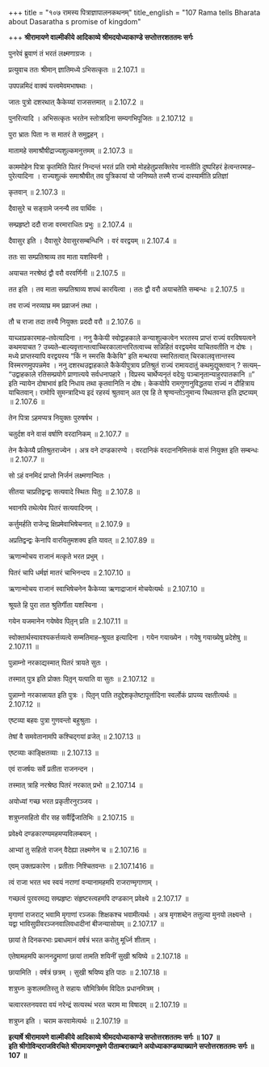 +++
title = "१०७ रामस्य पित्राज्ञापालनकथनम्"
title_english = "107 Rama tells Bharata about Dasaratha s promise of kingdom"

+++
**श्रीरामायणे वाल्मीकीये आदिकाव्ये श्रीमदयोध्याकाण्डे सप्तोत्तरशततमः सर्गः**

पुनरेवं ब्रुवाणं तं भरतं लक्ष्मणाग्रजः ।

प्रत्युवाच ततः श्रीमान् ज्ञातिमध्ये ऽभिसत्कृतः ॥ 2.107.1 ॥

उपपन्नमिदं वाक्यं यत्त्वमेवमभाषथाः ।

जातः पुत्रो दशरथात् कैकेय्यां राजसत्तमात् ॥ 2.107.2 ॥

पुनरित्यादि । अभिसत्कृतः भरतेन स्तोत्रादिना सम्यगभिपूजितः ॥ 2.107.12 ॥

पुरा भ्रातः पिता नः स मातरं ते समुद्वहन् ।

मातामहे समाश्रौषीद्राज्यशुल्कमनुत्तमम् ॥ 2.107.3 ॥

काममोहेन पित्रा कृतमिति पितरं निन्दन्तं भरतं प्रति रामो मोहहेतुप्रसक्तिरेव नास्तीति दुष्परिहरं हेत्वन्तरमाह–पुरेत्यादिना । राज्यशुल्कं समाश्रौषीत् तव पुत्रिकायां यो जनिष्यते तस्मै राज्यं दास्यामीति प्रतिज्ञां

कृतवान् ॥ 2.107.3 ॥

दैवासुरे च सङ्ग्रामे जनन्यै तव पार्थिवः ।

सम्प्रहृष्टो ददौ राजा वरमाराधितः प्रभुः ॥ 2.107.4 ॥

दैवासुर इति । दैवासुरे देवासुरसम्बन्धिनि । वरं वरद्वयम् ॥ 2.107.4 ॥

ततः सा सम्प्रतिश्राव्य तव माता यशस्विनी ।

अयाचत नरश्रेष्ठं द्वौ वरौ वरवर्णिनी ॥ 2.107.5 ॥

तत इति । तव माता सम्प्रतिश्राव्य शपथं कारयित्वा । ततः द्वौ वरौ अयाचतेति सम्बन्धः ॥ 2.107.5 ॥

तव राज्यं नरव्याघ्र मम प्रव्राजनं तथा ।

तौ च राजा तदा तस्यै नियुक्तः प्रददौ वरौ ॥ 2.107.6 ॥

याच्ञाप्रकारमाह–तवेत्यादिना । ननु कैकेयी स्वोद्वाहकाले कन्याशुल्कत्वेन भरतस्य प्राप्तं राज्यं वरविषयत्वने कथमयाचत ? उच्यते–बाल्यवृत्तान्तत्वाच्चिरकालान्तरितत्वाच्च सन्निहितं वरद्वयमेव याचितवतीति न दोषः । मध्ये प्राप्तस्यापि वरद्वयस्य “किं न स्मरसि कैकेयि” इति मन्थरया स्मारितत्वात् चिरकालवृत्तान्तस्य विस्मरणमुपपन्नमेव । ननु दशरथउद्वाहकाले कैकेयीपुत्राय प्रतिश्रुतं राज्यं रामायदातुं कथमुद्युक्तवान् ? सत्यम्– “उद्वाहकाले रतिसम्प्रयोगे प्राणात्यये सर्वधनापहारे । विप्रस्य चार्थेप्यनृतं वदेयुः पञ्चानृतान्याहुरपातकानि ॥” इति न्यायेन दोषाभावं हृदि निधाय तथा कृतवानिति न दोषः। केकयोपि रामगुणानुविद्धतया राज्यं न दौहित्राय याचितवान्। रामोपि सुमन्त्रादिभ्य इदं रहस्यं श्रुतवान् अत एव हि ते श्रृण्वन्तोऽनुमान्य स्थितवन्त इति द्रष्टव्यम् ॥ 2.107.6 ॥

तेन पित्रा ऽहमप्यत्र नियुक्तः पुरुषर्षभ ।

चतुर्दश वने वासं वर्षाणि वरदानिकम् ॥ 2.107.7 ॥

तेन कैकेय्यै प्रतिश्रुतराज्येन । अत्र वने दण्डकारण्ये । वरदानिकं वरदाननिमित्तकं वासं नियुक्त इति सम्बन्धः ॥ 2.107.7 ॥

सो ऽहं वनमिदं प्राप्तो निर्जनं लक्ष्मणान्वितः ।

सीतया चाप्रतिद्वन्द्वः सत्यवादे स्थितः पितुः ॥ 2.107.8 ॥

भवानपि तथेत्येव पितरं सत्यवादिनम् ।

कर्त्तुमर्हति राजेन्द्र क्षिप्रमेवाभिषेचनात् ॥ 2.107.9 ॥

अप्रतिद्वन्द्वः केनापि वारयितुमशक्य इति यावत् ॥ 2.107.89 ॥

ऋणान्मोचय राजानं मत्कृते भरत प्रभुम् ।

पितरं चापि धर्मज्ञं मातरं चाभिनन्दय ॥ 2.107.10 ॥

ऋणान्मोचय राजानं स्वाभिषेचनेन कैकेय्या ऋणाद्राजानं मोचयेत्यर्थः ॥ 2.107.10 ॥

श्रूयते हि पुरा तात श्रुतिर्गीता यशस्विना ।

गयेन यजमानेन गयेष्वेव पितृ़न् प्रति ॥ 2.107.11 ॥

स्वोक्तार्थस्यावश्यकर्त्तव्यत्वे सम्मतिमाह–श्रूयत इत्यादिना । गयेन गयाख्येन । गयेषु गयाख्येषु प्रदेशेषु ॥ 2.107.11 ॥

पुन्नाम्नो नरकाद्यस्मात् पितरं त्रायते सुतः ।

तस्मात् पुत्र इति प्रोक्तः पितृ़न् यत्पाति वा सुतः ॥ 2.107.12 ॥

पुन्नाम्नो नरकात्त्रायत इति पुत्रः । पितृ़न् पाति तदुद्देशकृतेष्टापूर्त्तादिना स्वर्लोकं प्रापय्य रक्षतीत्यर्थः ॥ 2.107.12 ॥

एष्टव्या बहवः पुत्रा गुणवन्तो बहुश्रुताः ।

तेषां वै समवेतानामपि कश्चिद्गयां व्रजेत् ॥ 2.107.13 ॥

एष्टव्याः काङ्क्षितव्याः ॥ 2.107.13 ॥

एवं राजर्षयः सर्वे प्रतीता राजनन्दन ।

तस्मात् त्राहि नरश्रेष्ठ पितरं नरकात् प्रभो ॥ 2.107.14 ॥

अयोध्यां गच्छ भरत प्रकृतीरनुरञ्जय ।

शत्रुघ्नसहितो वीर सह सर्वैर्द्विजातिभिः ॥ 2.107.15 ॥

प्रवेक्ष्ये दण्डकारण्यमहमप्यविलम्बयन् ।

आभ्यां तु सहितो राजन् वैदेह्या लक्ष्मणेन च ॥ 2.107.16 ॥

एवम् उक्तप्रकारेण । प्रतीताः निश्चितवन्तः ॥ 2.107.1416 ॥

त्वं राजा भरत भव स्वयं नराणां वन्यानामहमपि राजराण्मृगाणाम् ।

गच्छत्वं पुरवरमद्य सम्प्रहृष्टः संहृष्टस्त्वहमपि दण्डकान् प्रवेक्ष्ये ॥ 2.107.17 ॥

मृगाणां राजराट् भवामि मृगाणां रञ्जकः शिक्षकश्च भवामीत्यर्थः । अत्र मृगशब्देन तत्तुल्या मुनयो लक्ष्यन्ते । यद्वा भाविसुग्रीवरञ्जनवालिवधादीनां बीजन्यासोयम् ॥ 2.107.17 ॥

छायां ते दिनकरभाः प्रबाधमानं वर्षत्रं भरत करोतु मूर्ध्नि शीताम् ।

एतेषामहमपि काननद्रुमाणां छायां तामति शयिनीं सुखी श्रयिष्ये ॥ 2.107.18 ॥

छायामिति । वर्षत्रं छत्रम् । सुखी श्रयिष्य इति पाठः ॥ 2.107.18 ॥

शत्रुघ्नः कुशलमतिस्तु ते सहायः सौमित्रिर्मम विदितः प्रधानमित्रम् ।

चत्वारस्तनयवरा वयं नरेन्द्रं सत्यस्थं भरत चराम मा विषादम् ॥ 2.107.19 ॥

शत्रुघ्न इति । चराम करवामेत्यर्थः ॥ 2.107.19 ॥

**इत्यार्षे श्रीरामायणे वाल्मीकीये आदिकाव्ये श्रीमदयोध्याकाण्डे सप्तोत्तरशततमः सर्गः ॥ 107 ॥  
इति श्रीगोविन्दराजविरचिते श्रीरामायणभूषणे पीताम्बराख्याने अयोध्याकाण्डव्याख्याने सप्तोत्तरशततमः सर्गः ॥ 107 ॥**
